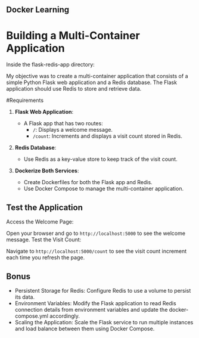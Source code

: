 ## Docker Learning


# Building a Multi-Container Application
Inside the flask-redis-app directory:

My objective was to create a multi-container application that consists of a simple Python Flask web application and a Redis database. The Flask application should use Redis to store and retrieve data.

#Requirements

1. **Flask Web Application**:
   - A Flask app that has two routes:
     - `/`: Displays a welcome message.
     - `/count`: Increments and displays a visit count stored in Redis.

2. **Redis Database**:
   - Use Redis as a key-value store to keep track of the visit count.

3. **Dockerize Both Services**:
   - Create Dockerfiles for both the Flask app and Redis.
   - Use Docker Compose to manage the multi-container application.

## Test the Application

Access the Welcome Page:

Open your browser and go to `http://localhost:5000` to see the welcome message.
Test the Visit Count:

Navigate to `http://localhost:5000/count` to see the visit count increment each time you refresh the page.


## Bonus

- Persistent Storage for Redis: Configure Redis to use a volume to persist its data.
- Environment Variables: Modify the Flask application to read Redis connection details from environment variables and update the docker-compose.yml accordingly.
- Scaling the Application: Scale the Flask service to run multiple instances and load balance between them using Docker Compose.
